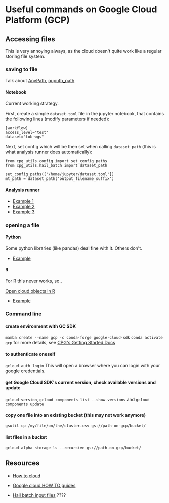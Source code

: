 # Useful commands on Google Cloud Platform (GCP)

## Accessing files
This is very annoying always, as the cloud doesn't quite work like a regular storing file system.

### saving to file

Talk about [AnyPath](), [ouputh_path]()

#### Notebook

Current working strategy.

First, create a simple ```dataset.toml``` file in the jupyter notebook, that contains the following lines (modify parameters if needed):
```
[workflow]
access_level="test"
dataset="tob-wgs"
```

Next, set config which will be then set when calling ```dataset_path``` (this is what analysis runner does automatically):
```
from cpg_utils.config import set_config_paths
from cpg_utils.hail_batch import dataset_path

set_config_paths(['/home/jupyter/dataset.toml'])
mt_path = dataset_path('output_filename_suffix')
```

#### Analysis runner

* [Example 1](https://github.com/populationgenomics/tob-wgs/blob/rare-variant-association/scripts/rv_expression_association/get_gene_set.py#L50)
* [Example 2](https://github.com/populationgenomics/tob-wgs/blob/get-variants/scripts/rv_expression_association/get_vep_variants.py#L59-L74)
* [Example 3](https://github.com/populationgenomics/tob-wgs/blob/rare-variant-association/scripts/rv_expression_association/plot/plot_alt_af.py#L63)

### opening a file

#### Python
Some python libraries (like pandas) deal fine with it.
Others don't.

* [Example](https://github.com/populationgenomics/tob-wgs/blob/get-variants/scripts/rv_expression_association/get_vep_variants.py#L9-L10)

#### R
For R this never works, so..

[Open cloud objects in R](https://cran.r-project.org/web/packages/googleCloudStorageR/vignettes/googleCloudStorageR.html)

* [Example](https://github.com/populationgenomics/tob-wgs/blob/get-variants/scripts/rv_expression_association/run_SKAT.R)

### Command line

#### create environment with GC SDK 
```mamba create --name gcp -c conda-forge google-cloud-sdk```
```conda activate gcp```
for more details, see [CPG's Getting Started Docs](https://github.com/populationgenomics/team-docs/blob/main/getting_started.md)

#### to authenticate oneself
```gcloud auth login```
This will open a browser where you can login with your google credentials.

#### get Google Cloud SDK's current version, check available versions and update
```gcloud version```, ```gcloud components list --show-versions``` and ```gcloud components update```

#### copy one file into an existing bucket (this may not work anymore)
```gsutil cp /my/file/on/the/cluster.csv gs://path-on-gcp/bucket/```

#### list files in a bucket
```gcloud alpha storage ls --recursive gs://path-on-gcp/bucket/```

## Resources
* [How to cloud](https://github.com/danking/hail-cloud-docs/blob/master/how-to-cloud.md)
* [Google cloud HOW TO guides](https://cloud.google.com/storage/docs/how-to)


* [Hail batch input files](https://hail.is/docs/batch/tutorial.html#input-files) ????
